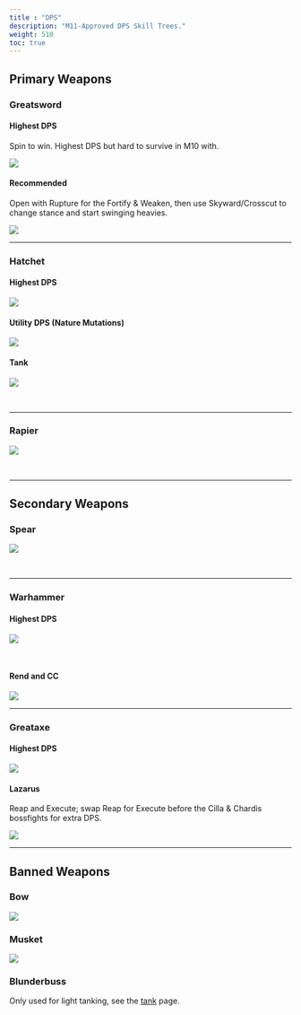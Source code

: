 ```yaml
---
title : "DPS"
description: "M11-Approved DPS Skill Trees."
weight: 510
toc: true
---
```



## Primary Weapons



### Greatsword
#### Highest DPS
Spin to win. Highest DPS but hard to survive in M10 with.

<a href="/images/skilltrees/greatsword/dps.png" target="_blank"><img src="/images/skilltrees/greatsword/dps.png"></a>

#### Recommended
Open with Rupture for the Fortify & Weaken, then use Skyward/Crosscut to change stance and start swinging heavies.

<a href="/images/skilltrees/greatsword/1.png" target="_blank"><img src="/images/skilltrees/greatsword/1.png"></a>



---

### Hatchet

#### Highest DPS

<a href="/images/skilltrees/hatchet/1.png" target="_blank"><img src="/images/skilltrees/hatchet/1.png"></a>

#### Utility DPS (Nature Mutations)

<a href="/images/skilltrees/hatchet/2.png" target="_blank"><img src="/images/skilltrees/hatchet/2.png"></a>

#### Tank

<a href="/images/skilltrees/hatchet/tank.png" target="_blank"><img src="/images/skilltrees/hatchet/tank.png"></a>

<br>

---

### Rapier

<a href="/images/skilltrees/rapier/1.png" target="_blank"><img src="/images/skilltrees/rapier/1.png"></a>

<br>

---

## Secondary Weapons

### Spear

<a href="/images/skilltrees/spear/1.png" target="_blank"><img src="/images/skilltrees/spear/1.png"></a>

<br>

---

### Warhammer

#### Highest DPS

<a href="/images/skilltrees/warhammer/2.png" target="_blank"><img src="/images/skilltrees/warhammer/2.png"></a>

<br>

#### Rend and CC

<a href="/images/skilltrees/warhammer/1.png" target="_blank"><img src="/images/skilltrees/warhammer/1.png"></a>


---

### Greataxe
#### Highest DPS

<a href="/images/skilltrees/greataxe/1.png" target="_blank"><img src="/images/skilltrees/greataxe/1.png"></a>

#### Lazarus

Reap and Execute; swap Reap for Execute before the Cilla & Chardis bossfights for extra DPS. 

<a href="/images/skilltrees/greataxe/2.png" target="_blank"><img src="/images/skilltrees/greataxe/2.png"></a>


---


## Banned Weapons

### Bow

<a href="/images/skilltrees/bow/1.png" target="_blank"><img src="/images/skilltrees/bow/1.png"></a>


### Musket

<a href="/images/skilltrees/musket/1.png" target="_blank"><img src="/images/skilltrees/musket/1.png"></a>

### Blunderbuss
Only used for light tanking, see the [tank](/nw/info/skills/tank#blunderbuss) page.
